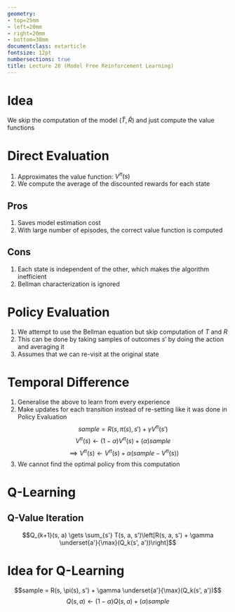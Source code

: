```yaml
---
geometry:
- top=25mm
- left=20mm
- right=20mm
- bottom=30mm
documentclass: extarticle
fontsize: 12pt
numbersections: true
title: Lecture 20 (Model Free Reinforcement Learning)
--- 
```


# Idea
We skip the computation of the model ($\hat{T}, \hat{R}$) and just compute the value functions

# Direct Evaluation
1. Approximates the value function: $V^\pi(s)$
1. We compute the average of the discounted rewards for each state

## Pros
1. Saves model estimation cost
1. With large number of episodes, the correct value function is computed

## Cons
1. Each state is independent of the other, which makes the algorithm inefficient
1. Bellman characterization is ignored

# Policy Evaluation
1. We attempt to use the Bellman equation but skip computation of $T$ and $R$
1. This can be done by taking samples of outcomes $s'$ by doing the action and averaging it
1. Assumes that we can re-visit at the original state

# Temporal Difference
1. Generalise the above to learn from every experience
1. Make updates for each transition instead of re-setting like it was done in Policy Evaluation
$$sample = R(s, \pi(s), s') + \gamma V^\pi(s')$$
$$V^\pi(s) \gets (1 - \alpha) V^\pi(s) + (\alpha)sample$$
$$\implies V^\pi(s) \gets V^\pi(s) + \alpha (sample - V^\pi(s))$$
1. We cannot find the optimal policy from this computation

# Q-Learning

## Q-Value Iteration
$$Q_{k+1}(s, a) \gets \sum_{s'} T(s, a, s')\left[R(s, a, s') + \gamma \underset{a'}{\max}(Q_k(s', a'))\right]$$

# Idea for Q-Learning
$$sample = R(s, \pi(s), s') + \gamma \underset{a'}{\max}(Q_k(s', a'))$$
$$Q(s, a) \gets (1 - \alpha)Q(s, a) + (\alpha)sample$$

